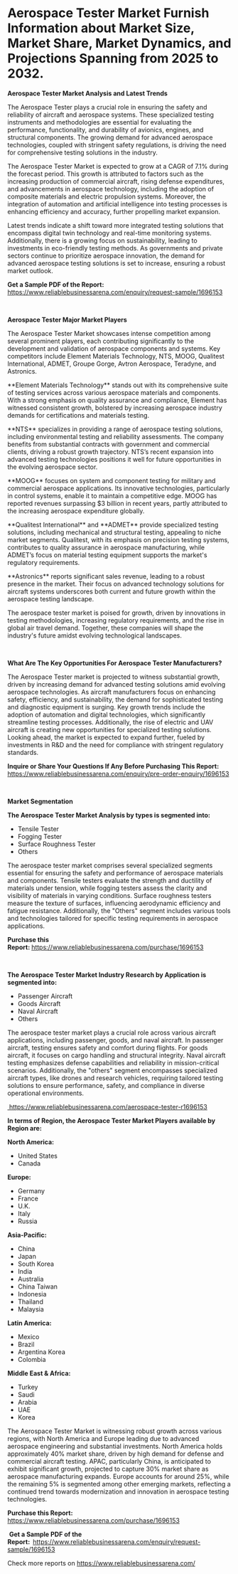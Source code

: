 <p><h1>Aerospace Tester Market Furnish Information about Market Size, Market Share, Market Dynamics, and Projections Spanning from 2025 to 2032.</h1></p><p><strong>Aerospace Tester Market Analysis and Latest Trends</strong></p>
<p><p>The Aerospace Tester plays a crucial role in ensuring the safety and reliability of aircraft and aerospace systems. These specialized testing instruments and methodologies are essential for evaluating the performance, functionality, and durability of avionics, engines, and structural components. The growing demand for advanced aerospace technologies, coupled with stringent safety regulations, is driving the need for comprehensive testing solutions in the industry.</p><p>The Aerospace Tester Market is expected to grow at a CAGR of 7.1% during the forecast period. This growth is attributed to factors such as the increasing production of commercial aircraft, rising defense expenditures, and advancements in aerospace technology, including the adoption of composite materials and electric propulsion systems. Moreover, the integration of automation and artificial intelligence into testing processes is enhancing efficiency and accuracy, further propelling market expansion.</p><p>Latest trends indicate a shift toward more integrated testing solutions that encompass digital twin technology and real-time monitoring systems. Additionally, there is a growing focus on sustainability, leading to investments in eco-friendly testing methods. As governments and private sectors continue to prioritize aerospace innovation, the demand for advanced aerospace testing solutions is set to increase, ensuring a robust market outlook.</p></p>
<p><strong>Get a Sample PDF of the Report:&nbsp;</strong> <a href="https://www.reliablebusinessarena.com/enquiry/request-sample/1696153?utm_campaign=3251&utm_medium=2&utm_source=Github&utm_content=ia&utm_term=09042025&utm_id=aerospace-tester">https://www.reliablebusinessarena.com/enquiry/request-sample/1696153</a></p>
<p>&nbsp;</p>
<p><strong>Aerospace Tester Major Market Players</strong></p>
<p><p>The Aerospace Tester Market showcases intense competition among several prominent players, each contributing significantly to the development and validation of aerospace components and systems. Key competitors include Element Materials Technology, NTS, MOOG, Qualitest International, ADMET, Groupe Gorge, Avtron Aerospace, Teradyne, and Astronics.</p><p>**Element Materials Technology** stands out with its comprehensive suite of testing services across various aerospace materials and components. With a strong emphasis on quality assurance and compliance, Element has witnessed consistent growth, bolstered by increasing aerospace industry demands for certifications and materials testing.</p><p>**NTS** specializes in providing a range of aerospace testing solutions, including environmental testing and reliability assessments. The company benefits from substantial contracts with government and commercial clients, driving a robust growth trajectory. NTS’s recent expansion into advanced testing technologies positions it well for future opportunities in the evolving aerospace sector.</p><p>**MOOG** focuses on system and component testing for military and commercial aerospace applications. Its innovative technologies, particularly in control systems, enable it to maintain a competitive edge. MOOG has reported revenues surpassing $3 billion in recent years, partly attributed to the increasing aerospace expenditure globally.</p><p>**Qualitest International** and **ADMET** provide specialized testing solutions, including mechanical and structural testing, appealing to niche market segments. Qualitest, with its emphasis on precision testing systems, contributes to quality assurance in aerospace manufacturing, while ADMET’s focus on material testing equipment supports the market's regulatory requirements.</p><p>**Astronics** reports significant sales revenue, leading to a robust presence in the market. Their focus on advanced technology solutions for aircraft systems underscores both current and future growth within the aerospace testing landscape.</p><p>The aerospace tester market is poised for growth, driven by innovations in testing methodologies, increasing regulatory requirements, and the rise in global air travel demand. Together, these companies will shape the industry's future amidst evolving technological landscapes.</p></p>
<p>&nbsp;</p>
<p><strong>What Are The Key Opportunities For Aerospace Tester Manufacturers?</strong></p>
<p><p>The Aerospace Tester market is projected to witness substantial growth, driven by increasing demand for advanced testing solutions amid evolving aerospace technologies. As aircraft manufacturers focus on enhancing safety, efficiency, and sustainability, the demand for sophisticated testing and diagnostic equipment is surging. Key growth trends include the adoption of automation and digital technologies, which significantly streamline testing processes. Additionally, the rise of electric and UAV aircraft is creating new opportunities for specialized testing solutions. Looking ahead, the market is expected to expand further, fueled by investments in R&D and the need for compliance with stringent regulatory standards.</p></p>
<p><strong>Inquire or Share Your Questions If Any Before Purchasing This Report:</strong> <a href="https://www.reliablebusinessarena.com/enquiry/pre-order-enquiry/1696153?utm_campaign=3251&utm_medium=2&utm_source=Github&utm_content=ia&utm_term=09042025&utm_id=aerospace-tester">https://www.reliablebusinessarena.com/enquiry/pre-order-enquiry/1696153</a></p>
<p>&nbsp;</p>
<p><strong>Market Segmentation</strong></p>
<p><strong>The Aerospace Tester Market Analysis by types is segmented into:</strong></p>
<p><ul><li>Tensile Tester</li><li>Fogging Tester</li><li>Surface Roughness Tester</li><li>Others</li></ul></p>
<p><p>The aerospace tester market comprises several specialized segments essential for ensuring the safety and performance of aerospace materials and components. Tensile testers evaluate the strength and ductility of materials under tension, while fogging testers assess the clarity and visibility of materials in varying conditions. Surface roughness testers measure the texture of surfaces, influencing aerodynamic efficiency and fatigue resistance. Additionally, the "Others" segment includes various tools and technologies tailored for specific testing requirements in aerospace applications.</p></p>
<p><strong>Purchase this Report:&nbsp;</strong><a href="https://www.reliablebusinessarena.com/purchase/1696153?utm_campaign=3251&utm_medium=2&utm_source=Github&utm_content=ia&utm_term=09042025&utm_id=aerospace-tester">https://www.reliablebusinessarena.com/purchase/1696153</a></p>
<p>&nbsp;</p>
<p><strong>The Aerospace Tester Market Industry Research by Application is segmented into:</strong></p>
<p><ul><li>Passenger Aircraft</li><li>Goods Aircraft</li><li>Naval Aircraft</li><li>Others</li></ul></p>
<p><p>The aerospace tester market plays a crucial role across various aircraft applications, including passenger, goods, and naval aircraft. In passenger aircraft, testing ensures safety and comfort during flights. For goods aircraft, it focuses on cargo handling and structural integrity. Naval aircraft testing emphasizes defense capabilities and reliability in mission-critical scenarios. Additionally, the "others" segment encompasses specialized aircraft types, like drones and research vehicles, requiring tailored testing solutions to ensure performance, safety, and compliance in diverse operational environments.</p></p>
<p><a href="https://www.reliablebusinessarena.com/aerospace-tester-r1696153?utm_campaign=3251&utm_medium=2&utm_source=Github&utm_content=ia&utm_term=09042025&utm_id=aerospace-tester">&nbsp;https://www.reliablebusinessarena.com/aerospace-tester-r1696153</a></p>
<p><strong>In terms of Region, the Aerospace Tester Market Players available by Region are:</strong></p>
<p>
    <p> <strong> North America: </strong>
        <ul>
            <li>United States</li>
            <li>Canada</li>
        </ul>
        </p> 
    <p> <strong> Europe: </strong>
        <ul>
            <li>Germany</li>
            <li>France</li>
            <li>U.K.</li>
            <li>Italy</li>
            <li>Russia</li>
        </ul>
        </p> 
    <p> <strong> Asia-Pacific: </strong>
        <ul>
            <li>China</li>
            <li>Japan</li>
            <li>South Korea</li>
            <li>India</li>
            <li>Australia</li>
            <li>China Taiwan</li>
            <li>Indonesia</li>
            <li>Thailand</li>
            <li>Malaysia</li>
        </ul>
        </p> 
    <p> <strong> Latin America: </strong>
        <ul>
            <li>Mexico</li>
            <li>Brazil</li>
            <li>Argentina Korea</li>
            <li>Colombia</li>
        </ul>
        </p> 
    <p> <strong> Middle East & Africa: </strong>
        <ul>
            <li>Turkey</li>
            <li>Saudi</li>
            <li>Arabia</li>
            <li>UAE</li>
            <li>Korea</li>
        </ul>
    </p>
    </p>
<p><p>The Aerospace Tester Market is witnessing robust growth across various regions, with North America and Europe leading due to advanced aerospace engineering and substantial investments. North America holds approximately 40% market share, driven by high demand for defense and commercial aircraft testing. APAC, particularly China, is anticipated to exhibit significant growth, projected to capture 30% market share as aerospace manufacturing expands. Europe accounts for around 25%, while the remaining 5% is segmented among other emerging markets, reflecting a continued trend towards modernization and innovation in aerospace testing technologies.</p></p>
<p><strong>Purchase this Report: </strong><a href="https://www.reliablebusinessarena.com/purchase/1696153?utm_campaign=3251&utm_medium=2&utm_source=Github&utm_content=ia&utm_term=09042025&utm_id=aerospace-tester">https://www.reliablebusinessarena.com/purchase/1696153</a></p>
<p>&nbsp;<strong>Get a Sample PDF of the Report:&nbsp;&nbsp;</strong><a href="https://www.reliablebusinessarena.com/enquiry/request-sample/1696153?utm_campaign=3251&utm_medium=2&utm_source=Github&utm_content=ia&utm_term=09042025&utm_id=aerospace-tester">https://www.reliablebusinessarena.com/enquiry/request-sample/1696153</a></p>
<p><strong></strong></p>
<p>Check more reports on <a href="https://www.reliablebusinessarena.com/?utm_campaign=3251&utm_medium=2&utm_source=Github&utm_content=ia&utm_term=09042025&utm_id=aerospace-tester">https://www.reliablebusinessarena.com/</a></p>